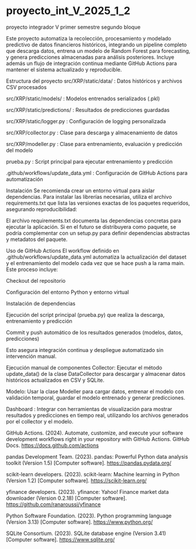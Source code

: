 # proyecto_int_V_2025_1_2
proyecto integrador V primer semestre segundo bloque 

Este proyecto automatiza la recolección, procesamiento y modelado predictivo de datos financieros históricos, integrando un pipeline completo que descarga datos, entrena un modelo de Random Forest para forecasting, y genera predicciones almacenadas para análisis posteriores. Incluye además un flujo de integración continua mediante GitHub Actions para mantener el sistema actualizado y reproducible.

Estructura del proyecto
src/XRP/static/data/ : Datos históricos y archivos CSV procesados

src/XRP/static/models/ : Modelos entrenados serializados (.pkl)

src/XRP/static/predictions/ : Resultados de predicciones guardadas

src/XRP/static/logger.py : Configuración de logging personalizada

src/XRP/collector.py : Clase para descarga y almacenamiento de datos

src/XRP/modeller.py : Clase para entrenamiento, evaluación y predicción del modelo

prueba.py : Script principal para ejecutar entrenamiento y predicción

.github/workflows/update_data.yml : Configuración de GitHub Actions para automatización

Instalación
Se recomienda crear un entorno virtual para aislar dependencias. Para instalar las librerías necesarias, utiliza el archivo requirements.txt que lista las versiones exactas de los paquetes requeridos, asegurando reproducibilidad:

El archivo requirements.txt documenta las dependencias concretas para ejecutar la aplicación. Si en el futuro se distribuyera como paquete, se podría complementar con un setup.py para definir dependencias abstractas y metadatos del paquete.

Uso de GitHub Actions
El workflow definido en .github/workflows/update_data.yml automatiza la actualización del dataset y el entrenamiento del modelo cada vez que se hace push a la rama main. Este proceso incluye:

Checkout del repositorio

Configuración del entorno Python y entorno virtual

Instalación de dependencias

Ejecución del script principal (prueba.py) que realiza la descarga, entrenamiento y predicción

Commit y push automático de los resultados generados (modelos, datos, predicciones)

Esto asegura integración continua y despliegue automatizado sin intervención manual.

Ejecución manual de componentes
Collector: Ejecutar el método update_data() de la clase DataCollector para descargar y almacenar datos históricos actualizados en CSV y SQLite.

Modelo: Usar la clase Modeller para cargar datos, entrenar el modelo con validación temporal, guardar el modelo entrenado y generar predicciones.

Dashboard : Integrar con herramientas de visualización para mostrar resultados y predicciones en tiempo real, utilizando los archivos generados por el collector y el modelo.


GitHub Actions. (2024). Automate, customize, and execute your software development workflows right in your repository with GitHub Actions. GitHub Docs. https://docs.github.com/actions

pandas Development Team. (2023). pandas: Powerful Python data analysis toolkit (Version 1.5) [Computer software]. https://pandas.pydata.org/

scikit-learn developers. (2023). scikit-learn: Machine learning in Python (Version 1.2) [Computer software]. https://scikit-learn.org/

yfinance developers. (2023). yfinance: Yahoo! Finance market data downloader (Version 0.2.18) [Computer software]. https://github.com/ranaroussi/yfinance

Python Software Foundation. (2023). Python programming language (Version 3.13) [Computer software]. https://www.python.org/

SQLite Consortium. (2023). SQLite database engine (Version 3.41) [Computer software]. https://www.sqlite.org/